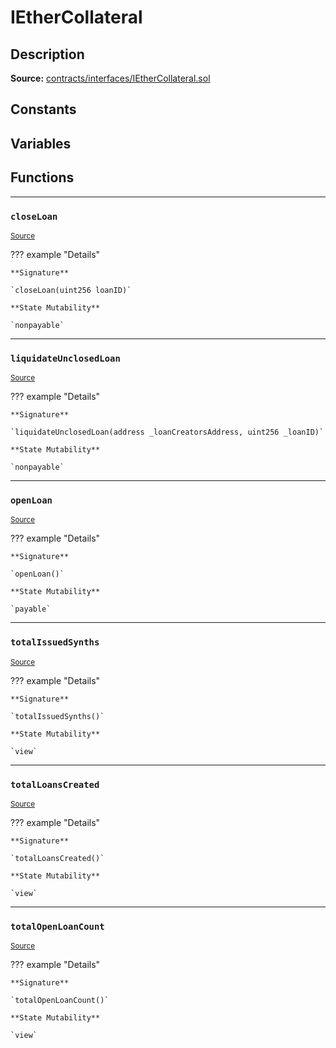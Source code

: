 # IEtherCollateral

## Description


**Source:** [contracts/interfaces/IEtherCollateral.sol](https://github.com/Synthetixio/synthetix/tree/v2.21.15contracts/interfaces/IEtherCollateral.sol)

## Constants

## Variables

## Functions


---
### `closeLoan`

<sub>[Source](https://github.com/Synthetixio/synthetix/tree/v2.21.15contracts/interfaces/IEtherCollateral.sol#L15)</sub>



??? example "Details"

    **Signature**

    `closeLoan(uint256 loanID)`

    **State Mutability**

    `nonpayable`


---
### `liquidateUnclosedLoan`

<sub>[Source](https://github.com/Synthetixio/synthetix/tree/v2.21.15contracts/interfaces/IEtherCollateral.sol#L17)</sub>



??? example "Details"

    **Signature**

    `liquidateUnclosedLoan(address _loanCreatorsAddress, uint256 _loanID)`

    **State Mutability**

    `nonpayable`


---
### `openLoan`

<sub>[Source](https://github.com/Synthetixio/synthetix/tree/v2.21.15contracts/interfaces/IEtherCollateral.sol#L13)</sub>



??? example "Details"

    **Signature**

    `openLoan()`

    **State Mutability**

    `payable`


---
### `totalIssuedSynths`

<sub>[Source](https://github.com/Synthetixio/synthetix/tree/v2.21.15contracts/interfaces/IEtherCollateral.sol#L6)</sub>



??? example "Details"

    **Signature**

    `totalIssuedSynths()`

    **State Mutability**

    `view`


---
### `totalLoansCreated`

<sub>[Source](https://github.com/Synthetixio/synthetix/tree/v2.21.15contracts/interfaces/IEtherCollateral.sol#L8)</sub>



??? example "Details"

    **Signature**

    `totalLoansCreated()`

    **State Mutability**

    `view`


---
### `totalOpenLoanCount`

<sub>[Source](https://github.com/Synthetixio/synthetix/tree/v2.21.15contracts/interfaces/IEtherCollateral.sol#L10)</sub>



??? example "Details"

    **Signature**

    `totalOpenLoanCount()`

    **State Mutability**

    `view`

